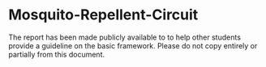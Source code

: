 # Mosquito-Repellent-Circuit
The report has been made publicly available to to help other students provide a guideline on the basic framework. Please do not copy entirely or partially from this document.
